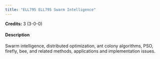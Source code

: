 ```yaml
---
title: "ELL795 ELL795 Swarm Intelligence"
---
```

**Credits:** 3 (3-0-0)

#### Description
Swarm intelligence, distributed optimization, ant colony algorithms, PSO, firefly, bee, and related methods, applications and implementation issues.